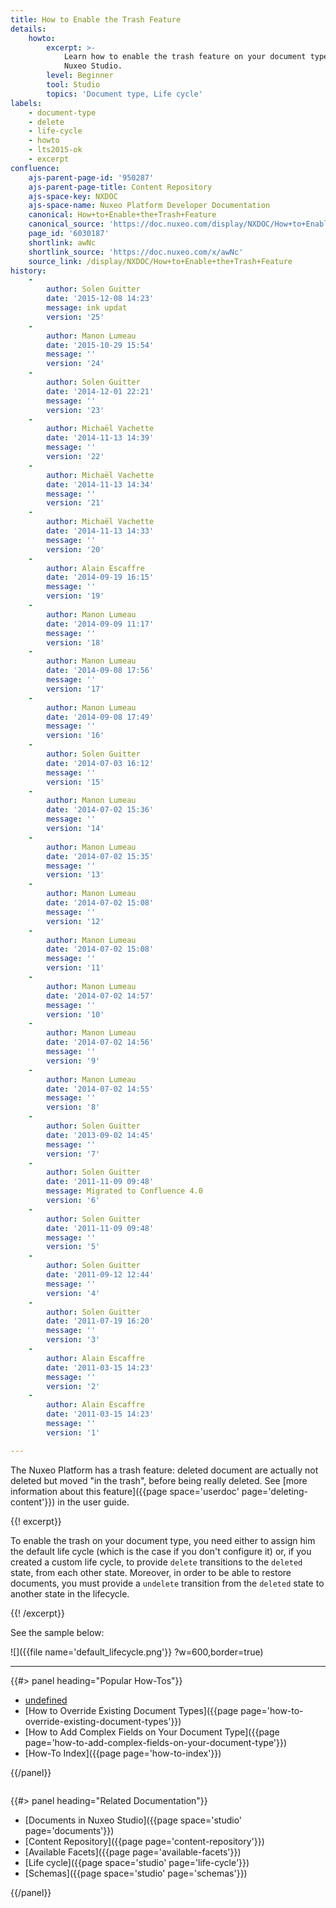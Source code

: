 ```yaml
---
title: How to Enable the Trash Feature
details:
    howto:
        excerpt: >-
            Learn how to enable the trash feature on your document type using
            Nuxeo Studio.
        level: Beginner
        tool: Studio
        topics: 'Document type, Life cycle'
labels:
    - document-type
    - delete
    - life-cycle
    - howto
    - lts2015-ok
    - excerpt
confluence:
    ajs-parent-page-id: '950287'
    ajs-parent-page-title: Content Repository
    ajs-space-key: NXDOC
    ajs-space-name: Nuxeo Platform Developer Documentation
    canonical: How+to+Enable+the+Trash+Feature
    canonical_source: 'https://doc.nuxeo.com/display/NXDOC/How+to+Enable+the+Trash+Feature'
    page_id: '6030187'
    shortlink: awNc
    shortlink_source: 'https://doc.nuxeo.com/x/awNc'
    source_link: /display/NXDOC/How+to+Enable+the+Trash+Feature
history:
    - 
        author: Solen Guitter
        date: '2015-12-08 14:23'
        message: ink updat
        version: '25'
    - 
        author: Manon Lumeau
        date: '2015-10-29 15:54'
        message: ''
        version: '24'
    - 
        author: Solen Guitter
        date: '2014-12-01 22:21'
        message: ''
        version: '23'
    - 
        author: Michaël Vachette
        date: '2014-11-13 14:39'
        message: ''
        version: '22'
    - 
        author: Michaël Vachette
        date: '2014-11-13 14:34'
        message: ''
        version: '21'
    - 
        author: Michaël Vachette
        date: '2014-11-13 14:33'
        message: ''
        version: '20'
    - 
        author: Alain Escaffre
        date: '2014-09-19 16:15'
        message: ''
        version: '19'
    - 
        author: Manon Lumeau
        date: '2014-09-09 11:17'
        message: ''
        version: '18'
    - 
        author: Manon Lumeau
        date: '2014-09-08 17:56'
        message: ''
        version: '17'
    - 
        author: Manon Lumeau
        date: '2014-09-08 17:49'
        message: ''
        version: '16'
    - 
        author: Solen Guitter
        date: '2014-07-03 16:12'
        message: ''
        version: '15'
    - 
        author: Manon Lumeau
        date: '2014-07-02 15:36'
        message: ''
        version: '14'
    - 
        author: Manon Lumeau
        date: '2014-07-02 15:35'
        message: ''
        version: '13'
    - 
        author: Manon Lumeau
        date: '2014-07-02 15:08'
        message: ''
        version: '12'
    - 
        author: Manon Lumeau
        date: '2014-07-02 15:08'
        message: ''
        version: '11'
    - 
        author: Manon Lumeau
        date: '2014-07-02 14:57'
        message: ''
        version: '10'
    - 
        author: Manon Lumeau
        date: '2014-07-02 14:56'
        message: ''
        version: '9'
    - 
        author: Manon Lumeau
        date: '2014-07-02 14:55'
        message: ''
        version: '8'
    - 
        author: Solen Guitter
        date: '2013-09-02 14:45'
        message: ''
        version: '7'
    - 
        author: Solen Guitter
        date: '2011-11-09 09:48'
        message: Migrated to Confluence 4.0
        version: '6'
    - 
        author: Solen Guitter
        date: '2011-11-09 09:48'
        message: ''
        version: '5'
    - 
        author: Solen Guitter
        date: '2011-09-12 12:44'
        message: ''
        version: '4'
    - 
        author: Solen Guitter
        date: '2011-07-19 16:20'
        message: ''
        version: '3'
    - 
        author: Alain Escaffre
        date: '2011-03-15 14:23'
        message: ''
        version: '2'
    - 
        author: Alain Escaffre
        date: '2011-03-15 14:23'
        message: ''
        version: '1'

---
```

The Nuxeo Platform has a trash feature: deleted document are actually not deleted but moved "in the trash", before being really deleted. See [more information about this feature]({{page space='userdoc' page='deleting-content'}}) in the user guide.

{{! excerpt}}

To enable the trash on your document type, you need either to assign him the default life cycle (which is the case if you don't configure it) or, if you created a custom life cycle, to provide `delete` transitions to the `deleted` state, from each other state. Moreover, in order to be able to restore documents, you must provide a `undelete` transition from the `deleted` state to another state in the lifecycle.

{{! /excerpt}}

See the sample below:

![]({{file name='default_lifecycle.png'}} ?w=600,border=true)

* * *

<div class="row" data-equalizer="" data-equalize-on="medium">

<div class="column medium-6">{{#> panel heading="Popular How-Tos"}}

*   [undefined]({{page}})&nbsp;
*   [How to Override Existing Document Types]({{page page='how-to-override-existing-document-types'}}) &nbsp;
*   [How to Add Complex Fields on Your Document Type]({{page page='how-to-add-complex-fields-on-your-document-type'}})
*   [How-To Index]({{page page='how-to-index'}})

{{/panel}}</div>

<div class="column medium-6">{{#> panel heading="Related Documentation"}}

*   [Documents in Nuxeo Studio]({{page space='studio' page='documents'}})
*   [Content Repository]({{page page='content-repository'}})
*   [Available Facets]({{page page='available-facets'}})
*   [Life cycle]({{page space='studio' page='life-cycle'}})
*   [Schemas]({{page space='studio' page='schemas'}})

{{/panel}}</div>

</div>